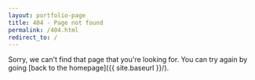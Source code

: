 ```yaml
---
layout: portfolio-page
title: 404 - Page not found
permalink: /404.html
redirect_to: /
---
```


Sorry, we can't find that page that you're looking for. You can try again by going [back to the homepage]({{ site.baseurl }}/).
